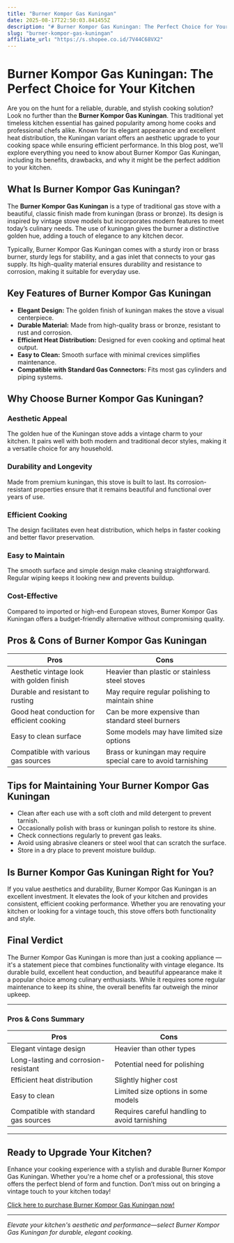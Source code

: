```yaml
---
title: "Burner Kompor Gas Kuningan"
date: 2025-08-17T22:50:03.841455Z
description: "# Burner Kompor Gas Kuningan: The Perfect Choice for Your Kitchen..."
slug: "burner-kompor-gas-kuningan"
affiliate_url: "https://s.shopee.co.id/7V44C68VX2"
---
```

# Burner Kompor Gas Kuningan: The Perfect Choice for Your Kitchen

Are you on the hunt for a reliable, durable, and stylish cooking solution? Look no further than the **Burner Kompor Gas Kuningan**. This traditional yet timeless kitchen essential has gained popularity among home cooks and professional chefs alike. Known for its elegant appearance and excellent heat distribution, the Kuningan variant offers an aesthetic upgrade to your cooking space while ensuring efficient performance. In this blog post, we'll explore everything you need to know about Burner Kompor Gas Kuningan, including its benefits, drawbacks, and why it might be the perfect addition to your kitchen.

## What Is Burner Kompor Gas Kuningan?

The **Burner Kompor Gas Kuningan** is a type of traditional gas stove with a beautiful, classic finish made from kuningan (brass or bronze). Its design is inspired by vintage stove models but incorporates modern features to meet today’s culinary needs. The use of kuningan gives the burner a distinctive golden hue, adding a touch of elegance to any kitchen decor.

Typically, Burner Kompor Gas Kuningan comes with a sturdy iron or brass burner, sturdy legs for stability, and a gas inlet that connects to your gas supply. Its high-quality material ensures durability and resistance to corrosion, making it suitable for everyday use. 

## Key Features of Burner Kompor Gas Kuningan

- **Elegant Design:** The golden finish of kuningan makes the stove a visual centerpiece.
- **Durable Material:** Made from high-quality brass or bronze, resistant to rust and corrosion.
- **Efficient Heat Distribution:** Designed for even cooking and optimal heat output.
- **Easy to Clean:** Smooth surface with minimal crevices simplifies maintenance.
- **Compatible with Standard Gas Connectors:** Fits most gas cylinders and piping systems.

## Why Choose Burner Kompor Gas Kuningan?

### Aesthetic Appeal
The golden hue of the Kuningan stove adds a vintage charm to your kitchen. It pairs well with both modern and traditional decor styles, making it a versatile choice for any household.

### Durability and Longevity
Made from premium kuningan, this stove is built to last. Its corrosion-resistant properties ensure that it remains beautiful and functional over years of use.

### Efficient Cooking
The design facilitates even heat distribution, which helps in faster cooking and better flavor preservation.

### Easy to Maintain
The smooth surface and simple design make cleaning straightforward. Regular wiping keeps it looking new and prevents buildup.

### Cost-Effective
Compared to imported or high-end European stoves, Burner Kompor Gas Kuningan offers a budget-friendly alternative without compromising quality.

## Pros & Cons of Burner Kompor Gas Kuningan

| **Pros** | **Cons** |
|------------|------------|
| Aesthetic vintage look with golden finish | Heavier than plastic or stainless steel stoves |
| Durable and resistant to rusting | May require regular polishing to maintain shine |
| Good heat conduction for efficient cooking | Can be more expensive than standard steel burners |
| Easy to clean surface | Some models may have limited size options |
| Compatible with various gas sources | Brass or kuningan may require special care to avoid tarnishing |

## Tips for Maintaining Your Burner Kompor Gas Kuningan

- Clean after each use with a soft cloth and mild detergent to prevent tarnish.
- Occasionally polish with brass or kuningan polish to restore its shine.
- Check connections regularly to prevent gas leaks.
- Avoid using abrasive cleaners or steel wool that can scratch the surface.
- Store in a dry place to prevent moisture buildup.

## Is Burner Kompor Gas Kuningan Right for You?

If you value aesthetics and durability, Burner Kompor Gas Kuningan is an excellent investment. It elevates the look of your kitchen and provides consistent, efficient cooking performance. Whether you are renovating your kitchen or looking for a vintage touch, this stove offers both functionality and style.

## Final Verdict

The Burner Kompor Gas Kuningan is more than just a cooking appliance — it's a statement piece that combines functionality with vintage elegance. Its durable build, excellent heat conduction, and beautiful appearance make it a popular choice among culinary enthusiasts. While it requires some regular maintenance to keep its shine, the overall benefits far outweigh the minor upkeep.

---

### Pros & Cons Summary

| **Pros** | **Cons** |
|------------|------------|
| Elegant vintage design | Heavier than other types |
| Long-lasting and corrosion-resistant | Potential need for polishing |
| Efficient heat distribution | Slightly higher cost |
| Easy to clean | Limited size options in some models |
| Compatible with standard gas sources | Requires careful handling to avoid tarnishing |

---

## Ready to Upgrade Your Kitchen?

Enhance your cooking experience with a stylish and durable Burner Kompor Gas Kuningan. Whether you're a home chef or a professional, this stove offers the perfect blend of form and function. Don’t miss out on bringing a vintage touch to your kitchen today!

[Click here to purchase Burner Kompor Gas Kuningan now!](https://s.shopee.co.id/7V44C68VX2)

---

*Elevate your kitchen's aesthetic and performance—select Burner Kompor Gas Kuningan for durable, elegant cooking.*